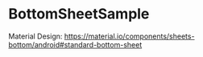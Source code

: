# BottomSheetSample

Material Design: https://material.io/components/sheets-bottom/android#standard-bottom-sheet
